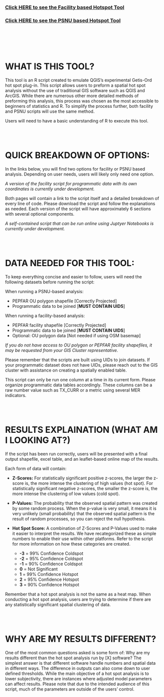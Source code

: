 ### **[Click HERE to see the Facility based Hotspot Tool](https://github.com/ICPI/GIS/tree/master/2_Geospatial_Scripts/R_scripts/Hot_Spot_Analysis/Facility_HS)**

### **[Click HERE to see the PSNU based Hotspot Tool](https://github.com/ICPI/GIS/tree/master/2_Geospatial_Scripts/R_scripts/Hot_Spot_Analysis/PSNU_HS)**

<br><br/>
<br><br/>

# WHAT IS THIS TOOL?

This tool is an R script created to emulate QGIS’s experimental Getis-Ord hot spot plug-in. This script allows users to preform a spatial hot spot analysis without the use of traditional GIS software such as QGIS and ArcGIS. While there are numerous other more detailed methods of preforming this analysis, this process was chosen as the most accessible to beginners of statistics and R. To simplify the process further, both facility and PSNU scripts will use the same method. 

Users will need to have a basic understanding of R to execute this tool.

<br><br/>

# QUICK BREAKDOWN OF OPTIONS:

In the links below, you will find two options for facility or PSNU based analysis. Depending on user needs, users will likely only need one option. 

*A version of the facility script for programmatic data with its own coordinates is currently under development.*

Both pages will contain a link to the script itself and a detailed breakdown of every line of code. Please download the script and follow the explanations as needed. Each version of the script will have approximately 6 sections with several optional components. 

*A self-contained script that can be run online using Juptyer Notebooks is currently under development.*

<br><br/>

# DATA NEEDED FOR THIS TOOL:

To keep everything concise and easier to follow, users will need the following datasets before running the script:

When running a PSNU-based analysis:
* PEPFAR OU polygon shapefile [Correctly Projected]
* Programmatic data to be joined [**MUST CONTAIN UIDS**]

When running a facility-based analysis:
* PEPFAR facility shapefile [Correctly Projected]
* Programmatic data to be joined [**MUST CONTAIN UIDS**]
* Optional: OU polygon data [Not needed if using OSM basemap]

*If you do not have access to OU polygon or PEPFAR facility shapefiles, it may be requested from your GIS Cluster representative.* 

Please remember that the scripts are built using UIDs to join datasets. If your programmatic dataset does not have UIDs, please reach out to the GIS cluster with assistance on creating a spatially enabled table.

This script can only be run one column at a time in its current form. Please organize programmatic data tables accordingly. These columns can be a raw number value such as TX_CURR or a metric using several MER indicators. 

<br><br/>

# RESULTS EXPLAINATION (WHAT AM I LOOKING AT?)

If the script has been run correctly, users will be presented with a final output shapefile, excel table, and an leaflet-based online map of the results. 

Each form of data will contain: 

* **Z-Scores:** For statistically significant positive z-scores, the larger the z-score is, the more intense the clustering of high values (hot spot). For statistically significant negative z-scores, the smaller the z-score is, the more intense the clustering of low values (cold spot).

* **P-Values:** The probability that the observed spatial pattern was created by some random process. When the p-value is very small, it means it is very unlikely (small probability) that the observed spatial pattern is the result of random processes, so you can reject the null hypothesis.

* **Hot Spot Score:** A combination of Z-Scores and P-Values used to make it easier to interpret the results. We have recategorized these as simple numbers to enable their use within other platforms. Refer to the script for more information on how these categories are created.
    * **-3**  =  99% Confidence Coldspot 
    * **-2**  =  95% Confidence Coldspot
    * **-1**  =  90% Confidence Coldspot 
    * **0**  =  Not Significant 
    * **1**  =  99% Confidence Hotspot 
    * **2**  =  95% Confidence Hotspot
    * **3**  =  90% Confidence Hotspot 

Remember that a hot spot analysis is not the same as a heat map. When conducting a hot spot analysis, users are trying to determine if there are any statistically significant spatial clustering of data.

<br><br/>

# WHY ARE MY RESULTS DIFFERENT?

One of the most common questions asked is some form of: Why are my results different than the hot spot analysis run by [X] software? The simplest answer is that different software handle numbers and spatial data in different ways. The difference in outputs can also come down to user defined thresholds. While the main objective of a hot spot analysis is to lower subjectivity, there are instances where adjusted model parameters can affect results. Please note that due to the intended audience of this script, much of the parameters are outside of the users’ control. 
